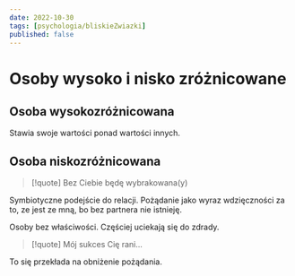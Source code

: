 ```yaml
---
date: 2022-10-30
tags: [psychologia/bliskieZwiazki]
published: false
---
```

# Osoby wysoko i nisko zróżnicowane

## Osoba wysokozróżnicowana 

Stawia swoje wartości ponad wartości innych.

## Osoba niskozróżnicowana

> [!quote]
> Bez Ciebie będę wybrakowana(y)

Symbiotyczne podejście do relacji. Pożądanie jako wyraz wdzięczności za to, ze jest ze mną, bo bez partnera nie istnieję. 

Osoby bez właściwości.
Częściej uciekają się do zdrady.

> [!quote]
> Mój sukces Cię rani...

To się przekłada na obniżenie pożądania.